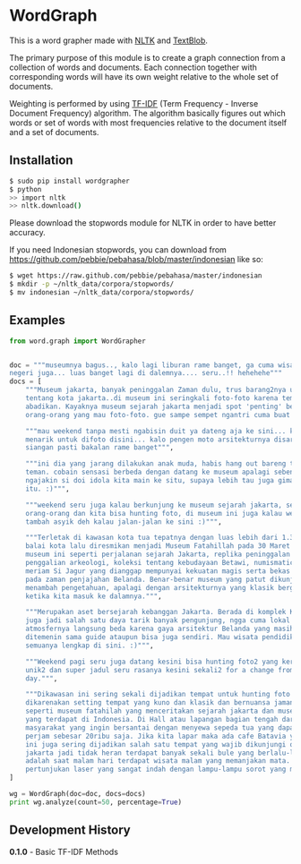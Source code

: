 # WordGraph

This is a word grapher made with [NLTK](http://www.nltk.org) and [TextBlob](http://textblob.readthedocs.org/).

The primary purpose of this module is to create a graph connection from a collection of words and documents. Each connection together with corresponding words will have its own weight relative to the whole set of documents.

Weighting is performed by using [TF-IDF](https://en.wikipedia.org/wiki/Tf%E2%80%93idf) (Term Frequency - Inverse Document Frequency) algorithm. The algorithm basically figures out which words or set of words with most frequencies relative to the document itself and a set of documents.

## Installation

```bash
$ sudo pip install wordgrapher
$ python
>> import nltk
>> nltk.download()
```

Please download the stopwords module for NLTK in order to have better accuracy.

If you need Indonesian stopwords, you can download from https://github.com/pebbie/pebahasa/blob/master/indonesian like so:

```bash
$ wget https://raw.github.com/pebbie/pebahasa/master/indonesian
$ mkdir -p ~/nltk_data/corpora/stopwords/
$ mv indonesian ~/nltk_data/corpora/stopwords/
```

## Examples

```python
from word.graph import WordGrapher


doc = """museumnya bagus.., kalo lagi liburan rame banget, ga cuma wisatawan dari Indonesia, tapi dari luar
negeri juga... luas banget lagi di dalemnya.... seru..!! hehehehe"""
docs = [
    """Museum jakarta, banyak peninggalan Zaman dulu, trus barang2nya udah Tua dan rapuh.. banyak cerita d museum ini
    tentang kota jakarta..di museum ini seringkali foto-foto karena tempatnya bersejarah bgt jadi harus di
    abadikan. Kayaknya museum sejarah jakarta menjadi spot 'penting' belakangan ini. tiap weekend pasti PENUH sama
    orang-orang yang mau foto-foto. gue sampe sempet ngantri cuma buat foto gedung doang.""",

    """mau weekend tanpa mesti ngabisin duit ya dateng aja ke sini... kalo yang hobi fotografi juga banyak spot2 yang
    menarik untuk difoto disini... kalo pengen moto arsitekturnya disarankan dateng pagi2 buta soalnya kalo udah agak
    siangan pasti bakalan rame banget""",

    """ini dia yang jarang dilakukan anak muda, habis hang out bareng teman2 langsung cabut ke mall atau main ke rumah
    teman. cobain sensasi berbeda dengan datang ke museum apalagi sebentar lagi ada konser avril. pasti seru banget
    ngajakin si doi idola kita main ke situ, supaya lebih tau juga gimana sejarah kota yang tempati untuk konser
    itu. :)""",

    """weekend seru juga kalau berkunjung ke museum sejarah jakarta, selain karena di halamannya biasanya ramai
    orang-orang dan kita bisa hunting foto, di museum ini juga kalau weekend ada pertunjukkan mystery of batavia..
    tambah asyik deh kalau jalan-jalan ke sini :)""",

    """Terletak di kawasan kota tua tepatnya dengan luas lebih dari 1.300 meter persegi. Dahulu gedung ini merupakan
    balai kota lalu diresmikan menjadi Museum Fatahillah pada 30 Maret 1974. Kita dapat menemui berbagai objek di
    museum ini seperti perjalanan sejarah Jakarta, replika peninggalan masa Tarumanegara dan Pajajaran, hasil
    penggalian arkeologi, koleksi tentang kebudayaan Betawi, numismatic, dan becak. Ada juga patung Dewa Hermes dan
    meriam Si Jagur yang dianggap mempunyai kekuatan magis serta bekas penjara bawah tanah yang dulu sempat digunakan
    pada zaman penjajahan Belanda. Benar-benar museum yang patut dikunjungi, kita bisa hunting foto ataupun sekedar
    menambah pengetahuan, apalagi dengan arsitekturnya yang klasik bergaya Belanda, akan menciptakan aura yang berbeda
    ketika kita masuk ke dalamnya.""",

    """Merupakan aset bersejarah kebanggan Jakarta. Berada di komplek Kota Tua yang terkenal indah banget, museum ini
    juga jadi salah satu daya tarik banyak pengunjung, ngga cuma lokal tapi juga mancanegara. Pas masuk ke dalamnya,
    atmosfernya langsung beda karena gaya arsitektur Belanda yang masih dipertahankan. Kalau mau keliling bisa
    ditemenin sama guide ataupun bisa juga sendiri. Mau wisata pendidikan sejarah Jakarta sekaligus hunting foto
    semuanya lengkap di sini. :)""",

    """Weekend pagi seru juga datang kesini bisa hunting foto2 yang keren dari tempat ini. Arsitektur bangunan disini
    unik2 dan super jadul seru rasanya kesini sekali2 for a change from the bustling city view that we have every
    day.""",

    """Dikawasan ini sering sekali dijadikan tempat untuk hunting foto modeling maupun prewedding. Hal tersebut
    dikarenakan setting tempat yang kuno dan klasik dan bernuansa jaman kolonial. Di tempat ini ada beberapa museum
    seperti museum fatahilah yang menceritakan sejarah jakarta dan museum wayang yang memamerkan semua koleksi wayang
    yang terdapat di Indonesia. Di Hall atau lapangan bagian tengah dari kawasan ini selalu ramai dikunjungi oleh
    masyarakat yang ingin bersantai dengan menyewa sepeda tua yang dapat digunakan untuk berkeliling dengan tarif
    perjam sebesar 20ribu saja. Jika kita lapar maka ada cafe Batavia yang selalu ramai dikunjungi. Kawasan kota tua
    ini juga sering dijadikan salah satu tempat yang wajib dikunjungi oleh orang asing yang sedang berkunjung ke
    jakarta jadi tidak heran terdapat banyak sekali bule yang berlalu-lalang disini. Bagian yang menjadi favorit gwa
    adalah saat malam hari terdapat wisata malam yang memanjakan mata. Di depan museum Fatahillah sering dibuat
    pertunjukan laser yang sangat indah dengan lampu-lampu sorot yang menawan. :)"""
]

wg = WordGraph(doc=doc, docs=docs)
print wg.analyze(count=50, percentage=True)
```

## Development History

__0.1.0__ - Basic TF-IDF Methods